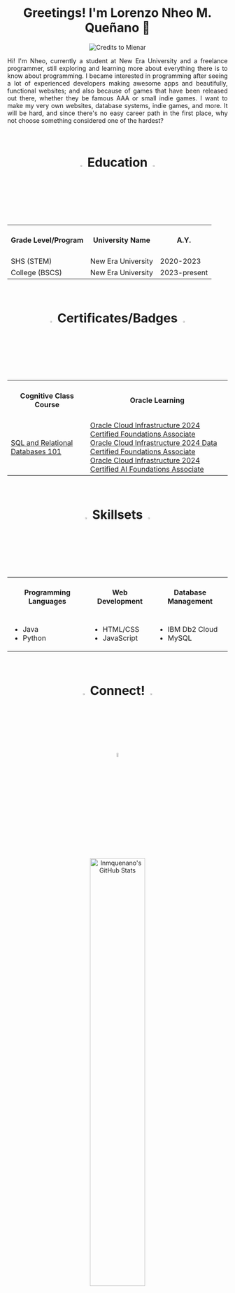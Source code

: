 <h1 align="center">Greetings! I'm Lorenzo Nheo M. Queñano 👋</h1>
<p align="center"><img src="https://images.squarespace-cdn.com/content/v1/5fe4caeadae61a2f19719512/1721115005754-CRL27OWA47LU30WWERL1/16.gif" alt="Credits to Mienar"></p>
<p align="justify">Hi! I'm Nheo, currently a student at New Era University and a freelance programmer, still exploring and learning more about everything there is to know about programming. I became interested in programming after seeing a lot of experienced developers making awesome apps and beautifully, functional websites; and also because of games that have been released out there, whether they be famous AAA or small indie games. I want to make my very own websites, database systems, indie games, and more. It will be hard, and since there's no easy career path in the first place, why not choose something considered one of the hardest?</p>
<br>

<h1 align="center"><img src="https://cdn-icons-gif.flaticon.com/17905/17905171.gif" width="3%" height="3%"> Education <img src="https://cdn-icons-gif.flaticon.com/17905/17905171.gif" width="3%" height="3%"></h1>
<table align="center">
   <tr>
      <td><h4 align="center">Grade Level/Program</h4></td>
      <td><h4 align="center">University Name</h4></td>
      <td><h4 align="center">A.Y.</h4></td>
   </tr>
   <tr>
      <td>SHS (STEM)</td>
      <td>New Era University</td>
      <td>2020-2023</td>
   </tr>
   <tr>
      <td>College (BSCS)</td>
      <td>New Era University</td>
      <td>2023-present</td>
   </tr>
</table>
<br>

<h1 align="center"><img src="https://cdn-icons-gif.flaticon.com/17490/17490068.gif" width="3%" height="3%"> Certificates/Badges <img src="https://cdn-icons-gif.flaticon.com/17490/17490068.gif" width="3%" height="3%"></h1>
<table align="center">
   <tr>
      <td><h4 align="center">Cognitive Class Course</h4></td>
      <td><h4 align="center">Oracle Learning</h4></td>
   </tr>
   <tr>
      <td>
         <a href="https://courses.cognitiveclass.ai/certificates/affe1f6bd68c4e1cafc87bf22bbb135f">SQL and Relational Databases 101</a>
      </td>
      <td>
         <a href="https://catalog-education.oracle.com/ords/certview/sharebadge?id=C22310FBC01945E531146CF325A1DA310082DC6F0EA7ABC05D84F2F715A94AFC">Oracle Cloud Infrastructure 2024 Certified Foundations Associate</a><br>
         <a href="https://catalog-education.oracle.com/ords/certview/sharebadge?id=C22310FBC01945E531146CF325A1DA312A77362A85E2B1C2CE2718A33718964F">Oracle Cloud Infrastructure 2024 Data Certified Foundations Associate</a><br>
         <a href="https://catalog-education.oracle.com/ords/certview/sharebadge?id=44C9B68D1754CEBC5D55D5F996BFBBA4C6AB0E15CE6832561D3A69B4878F283B">Oracle Cloud Infrastructure 2024 Certified AI Foundations Associate</a>
      </td>
   </tr>
</table>
<br>

<h1 align="center"><img src="https://cdn-icons-gif.flaticon.com/9821/9821975.gif" width="3%" height="3%"> Skillsets <img src="https://cdn-icons-gif.flaticon.com/9821/9821975.gif" width="3%" height="3%"></h1>
<table align="center">
   <tr>
      <td><h4 align="center">Programming Languages</h4></td>
      <td><h4 align="center">Web Development</h4></td>
      <td><h4 align="center">Database Management</h4></td>
   </tr>
   <tr>
      <td>
         <ul>
            <li>Java</li>
            <li>Python</li>
         </ul>
      </td>
      <td>
         <ul>
            <li>HTML/CSS</li>
            <li>JavaScript</li>
         </ul>
      </td>
      <td>
         <ul>
            <li>IBM Db2 Cloud</li>
            <li>MySQL</li>
         </ul>
      </td>
   </tr>
</table>
<br>

<h1 align="center"><img src="https://cdn-icons-gif.flaticon.com/9872/9872481.gif" width="3%" height="3%"> Connect! <img src="https://cdn-icons-gif.flaticon.com/9872/9872481.gif" width="3%" height="3%"></h1>
<p align="center">
   <a href="https://www.linkedin.com/in/lnmquenano/"><img src="https://play-lh.googleusercontent.com/dWGBdDzI8mxlZqXT3qBt4eWmCaWLq-OXfZYea1hu6ODmMj1cLIeQak6Gsecn4zJoflE-" width="5% height="5%"></a>
</p>
<br>

<p align="center">
   <img src="https://github-readme-stats.vercel.app/api?username=lnmquenano&theme=nightowl&show_icons=true&hide_border=true&count_private=true" alt="lnmquenano's GitHub Stats" width="50%" height="50%">
</p>
